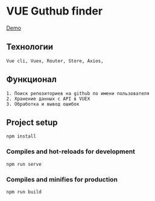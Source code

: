 # VUE Guthub finder

[Demo](http://natalia-malnova.ru/work/vue-finder/)


## Технологии

    Vue cli, Vuex, Router, Store, Axios, 

## Функционал

    1. Поиск репозиториев на github по имени пользователя
    2. Хранение данных с API в VUEX
    3. Обработка и вывод ошибок


## Project setup
```
npm install
```

### Compiles and hot-reloads for development
```
npm run serve
```

### Compiles and minifies for production
```
npm run build
```

